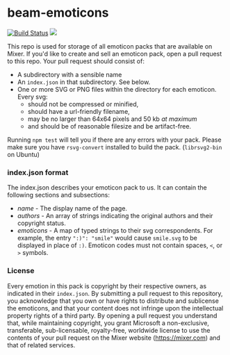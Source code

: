 # beam-emoticons

[![Build Status](https://travis-ci.org/mixer/emoticons.svg?branch=master)](https://travis-ci.org/mixer/emoticons) [![](https://badges.gitter.im/WatchBeam/developers.png)](https://gitter.im/WatchBeam/developers)

This repo is used for storage of all emoticon packs that are available on Mixer. If you'd like to create and sell an emoticon pack, open a pull request to this repo. Your pull request should consist of:

 * A subdirectory with a sensible name
 * An `index.json` in that subdirectory. See below.
 * One or more SVG or PNG files within the directory for each emoticon. Every svg:
   * should not be compressed or minified,
   * should have a url-friendly filename,
   * may be no larger than 64x64 pixels and 50 kb _at maximum_
   * and should be of reasonable filesize and be artifact-free.

Running `npm test` will tell you if there are any errors with your pack. Please make sure you have `rsvg-convert` installed to build the pack. (`librsvg2-bin` on Ubuntu)

### index.json format

The index.json describes your emoticon pack to us. It can contain the following sections and subsections:

 * *name* - The display name of the page.
 * *authors* - An array of strings indicating the original authors and their copyright status.
 * *emoticons* - A map of typed strings to their svg correspondents. For example, the entry `":)": "smile"` would cause `smile.svg` to be displayed in place of `:)`. Emoticon codes must not contain spaces, `<`, or `>` symbols.

### License

Every emotion in this pack is copyright by their respective owners, as indicated in their `index.json`. By submitting a pull request to this repository, you acknowledge that you own or have rights to distribute and sublicense the emoticons, and that your content does not infringe upon the intellectual property rights of a third party. By opening a pull request you understand that, while maintaining copyright, you grant Microsoft a non-exclusive, transferable, sub-licensable, royalty-free, worldwide license to use the contents of your pull request on the Mixer website (https://mixer.com) and that of related services.
